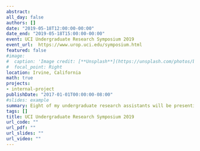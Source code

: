 ```yaml
---
abstract:
all_day: false
authors: []
date: "2019-05-18T12:00:00-00:00"
date_end: "2019-05-18T15:00:00-00:00"
event: UCI Undergraduate Research Symposium 2019
event_url:  https://www.urop.uci.edu/symposium.html    
featured: false
#image:
#  caption: 'Image credit: [**Unsplash**](https://unsplash.com/photos/bzdhc5b3Bxs)'
#  focal_point: Right
location: Irvine, California
math: true
projects:
- internal-project
publishDate: "2017-01-01T00:00:00-08:00"
#slides: example
summary: Eight of my undergraduate research assistants will be presenting our research at the UROP symposium.
tags: []
title: UCI Undergraduate Research Symposium 2019
url_code: ""
url_pdf: ""
url_slides: ""
url_video: ""
---
```


